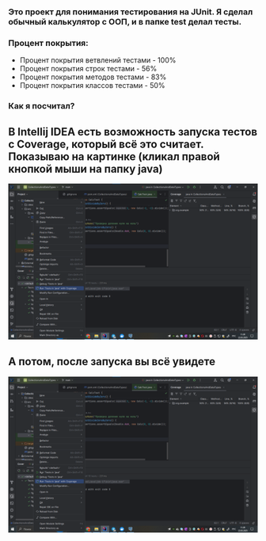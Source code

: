 ### Это проект для понимания тестирования на JUnit. Я сделал обычный калькулятор с ООП, и в папке test делал тесты.

### Процент покрытия:
- Процент покрытия ветвлений тестами - 100%
- Процент покрытия строк тестами - 56%
- Процент покрытия методов тестами - 83%
- Процент покрытия классов тестами - 50%

### Как я посчитал?
## В Intellij IDEA есть возможность запуска тестов с Coverage, который всё это считает. Показываю на картинке (кликал правой кнопкой мыши на папку java)
![img_1.png](img_1.png)
## А потом, после запуска вы всё увидете
![img_2.png](img_2.png)
